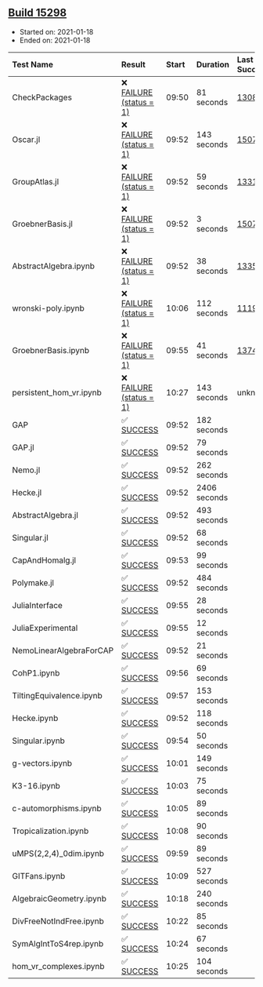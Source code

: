 ## [Build 15298](https://oscarci.mathematik.uni-kl.de/job/oscar/15298/)

* Started on: 2021-01-18
* Ended on: 2021-01-18

| Test Name    | Result | Start | Duration | Last Success | First Failure |
|:-------------|:-------|:------|:---------|:-------------|:--------------|
| CheckPackages | ❌ [FAILURE (status = 1)](https://oscarci.mathematik.uni-kl.de/job/oscar/15298/artifact/logs/build-15298/CheckPackages.log) | 09:50 | 81 seconds | [13085](https://oscarci.mathematik.uni-kl.de/job/oscar/13085/) | [13086](https://oscarci.mathematik.uni-kl.de/job/oscar/13086/) |
| Oscar.jl | ❌ [FAILURE (status = 1)](https://oscarci.mathematik.uni-kl.de/job/oscar/15298/artifact/logs/build-15298/Oscar.jl.log) | 09:52 | 143 seconds | [15079](https://oscarci.mathematik.uni-kl.de/job/oscar/15079/) | [15080](https://oscarci.mathematik.uni-kl.de/job/oscar/15080/) |
| GroupAtlas.jl | ❌ [FAILURE (status = 1)](https://oscarci.mathematik.uni-kl.de/job/oscar/15298/artifact/logs/build-15298/GroupAtlas.jl.log) | 09:52 | 59 seconds | [13311](https://oscarci.mathematik.uni-kl.de/job/oscar/13311/) | [13312](https://oscarci.mathematik.uni-kl.de/job/oscar/13312/) |
| GroebnerBasis.jl | ❌ [FAILURE (status = 1)](https://oscarci.mathematik.uni-kl.de/job/oscar/15298/artifact/logs/build-15298/GroebnerBasis.jl.log) | 09:52 | 3 seconds | [15079](https://oscarci.mathematik.uni-kl.de/job/oscar/15079/) | [15080](https://oscarci.mathematik.uni-kl.de/job/oscar/15080/) |
| AbstractAlgebra.ipynb | ❌ [FAILURE (status = 1)](https://oscarci.mathematik.uni-kl.de/job/oscar/15298/artifact/logs/build-15298/AbstractAlgebra.ipynb.log) | 09:52 | 38 seconds | [13355](https://oscarci.mathematik.uni-kl.de/job/oscar/13355/) | [13356](https://oscarci.mathematik.uni-kl.de/job/oscar/13356/) |
| wronski-poly.ipynb | ❌ [FAILURE (status = 1)](https://oscarci.mathematik.uni-kl.de/job/oscar/15298/artifact/logs/build-15298/wronski-poly.ipynb.log) | 10:06 | 112 seconds | [11192](https://oscarci.mathematik.uni-kl.de/job/oscar/11192/) | [11193](https://oscarci.mathematik.uni-kl.de/job/oscar/11193/) |
| GroebnerBasis.ipynb | ❌ [FAILURE (status = 1)](https://oscarci.mathematik.uni-kl.de/job/oscar/15298/artifact/logs/build-15298/GroebnerBasis.ipynb.log) | 09:55 | 41 seconds | [13748](https://oscarci.mathematik.uni-kl.de/job/oscar/13748/) | [13749](https://oscarci.mathematik.uni-kl.de/job/oscar/13749/) |
| persistent_hom_vr.ipynb | ❌ [FAILURE (status = 1)](https://oscarci.mathematik.uni-kl.de/job/oscar/15298/artifact/logs/build-15298/persistent_hom_vr.ipynb.log) | 10:27 | 143 seconds | unknown | unknown |
| GAP | ✅ [SUCCESS](https://oscarci.mathematik.uni-kl.de/job/oscar/15298/artifact/logs/build-15298/GAP.log) | 09:52 | 182 seconds |  |  |
| GAP.jl | ✅ [SUCCESS](https://oscarci.mathematik.uni-kl.de/job/oscar/15298/artifact/logs/build-15298/GAP.jl.log) | 09:52 | 79 seconds |  |  |
| Nemo.jl | ✅ [SUCCESS](https://oscarci.mathematik.uni-kl.de/job/oscar/15298/artifact/logs/build-15298/Nemo.jl.log) | 09:52 | 262 seconds |  |  |
| Hecke.jl | ✅ [SUCCESS](https://oscarci.mathematik.uni-kl.de/job/oscar/15298/artifact/logs/build-15298/Hecke.jl.log) | 09:52 | 2406 seconds |  |  |
| AbstractAlgebra.jl | ✅ [SUCCESS](https://oscarci.mathematik.uni-kl.de/job/oscar/15298/artifact/logs/build-15298/AbstractAlgebra.jl.log) | 09:52 | 493 seconds |  |  |
| Singular.jl | ✅ [SUCCESS](https://oscarci.mathematik.uni-kl.de/job/oscar/15298/artifact/logs/build-15298/Singular.jl.log) | 09:52 | 68 seconds |  |  |
| CapAndHomalg.jl | ✅ [SUCCESS](https://oscarci.mathematik.uni-kl.de/job/oscar/15298/artifact/logs/build-15298/CapAndHomalg.jl.log) | 09:53 | 99 seconds |  |  |
| Polymake.jl | ✅ [SUCCESS](https://oscarci.mathematik.uni-kl.de/job/oscar/15298/artifact/logs/build-15298/Polymake.jl.log) | 09:52 | 484 seconds |  |  |
| JuliaInterface | ✅ [SUCCESS](https://oscarci.mathematik.uni-kl.de/job/oscar/15298/artifact/logs/build-15298/JuliaInterface.log) | 09:55 | 28 seconds |  |  |
| JuliaExperimental | ✅ [SUCCESS](https://oscarci.mathematik.uni-kl.de/job/oscar/15298/artifact/logs/build-15298/JuliaExperimental.log) | 09:55 | 12 seconds |  |  |
| NemoLinearAlgebraForCAP | ✅ [SUCCESS](https://oscarci.mathematik.uni-kl.de/job/oscar/15298/artifact/logs/build-15298/NemoLinearAlgebraForCAP.log) | 09:52 | 21 seconds |  |  |
| CohP1.ipynb | ✅ [SUCCESS](https://oscarci.mathematik.uni-kl.de/job/oscar/15298/artifact/logs/build-15298/CohP1.ipynb.log) | 09:56 | 69 seconds |  |  |
| TiltingEquivalence.ipynb | ✅ [SUCCESS](https://oscarci.mathematik.uni-kl.de/job/oscar/15298/artifact/logs/build-15298/TiltingEquivalence.ipynb.log) | 09:57 | 153 seconds |  |  |
| Hecke.ipynb | ✅ [SUCCESS](https://oscarci.mathematik.uni-kl.de/job/oscar/15298/artifact/logs/build-15298/Hecke.ipynb.log) | 09:52 | 118 seconds |  |  |
| Singular.ipynb | ✅ [SUCCESS](https://oscarci.mathematik.uni-kl.de/job/oscar/15298/artifact/logs/build-15298/Singular.ipynb.log) | 09:54 | 50 seconds |  |  |
| g-vectors.ipynb | ✅ [SUCCESS](https://oscarci.mathematik.uni-kl.de/job/oscar/15298/artifact/logs/build-15298/g-vectors.ipynb.log) | 10:01 | 149 seconds |  |  |
| K3-16.ipynb | ✅ [SUCCESS](https://oscarci.mathematik.uni-kl.de/job/oscar/15298/artifact/logs/build-15298/K3-16.ipynb.log) | 10:03 | 75 seconds |  |  |
| c-automorphisms.ipynb | ✅ [SUCCESS](https://oscarci.mathematik.uni-kl.de/job/oscar/15298/artifact/logs/build-15298/c-automorphisms.ipynb.log) | 10:05 | 89 seconds |  |  |
| Tropicalization.ipynb | ✅ [SUCCESS](https://oscarci.mathematik.uni-kl.de/job/oscar/15298/artifact/logs/build-15298/Tropicalization.ipynb.log) | 10:08 | 90 seconds |  |  |
| uMPS(2,2,4)_0dim.ipynb | ✅ [SUCCESS](https://oscarci.mathematik.uni-kl.de/job/oscar/15298/artifact/logs/build-15298/uMPS-2-2-4-_0dim.ipynb.log) | 09:59 | 89 seconds |  |  |
| GITFans.ipynb | ✅ [SUCCESS](https://oscarci.mathematik.uni-kl.de/job/oscar/15298/artifact/logs/build-15298/GITFans.ipynb.log) | 10:09 | 527 seconds |  |  |
| AlgebraicGeometry.ipynb | ✅ [SUCCESS](https://oscarci.mathematik.uni-kl.de/job/oscar/15298/artifact/logs/build-15298/AlgebraicGeometry.ipynb.log) | 10:18 | 240 seconds |  |  |
| DivFreeNotIndFree.ipynb | ✅ [SUCCESS](https://oscarci.mathematik.uni-kl.de/job/oscar/15298/artifact/logs/build-15298/DivFreeNotIndFree.ipynb.log) | 10:22 | 85 seconds |  |  |
| SymAlgIntToS4rep.ipynb | ✅ [SUCCESS](https://oscarci.mathematik.uni-kl.de/job/oscar/15298/artifact/logs/build-15298/SymAlgIntToS4rep.ipynb.log) | 10:24 | 67 seconds |  |  |
| hom_vr_complexes.ipynb | ✅ [SUCCESS](https://oscarci.mathematik.uni-kl.de/job/oscar/15298/artifact/logs/build-15298/hom_vr_complexes.ipynb.log) | 10:25 | 104 seconds |  |  |
